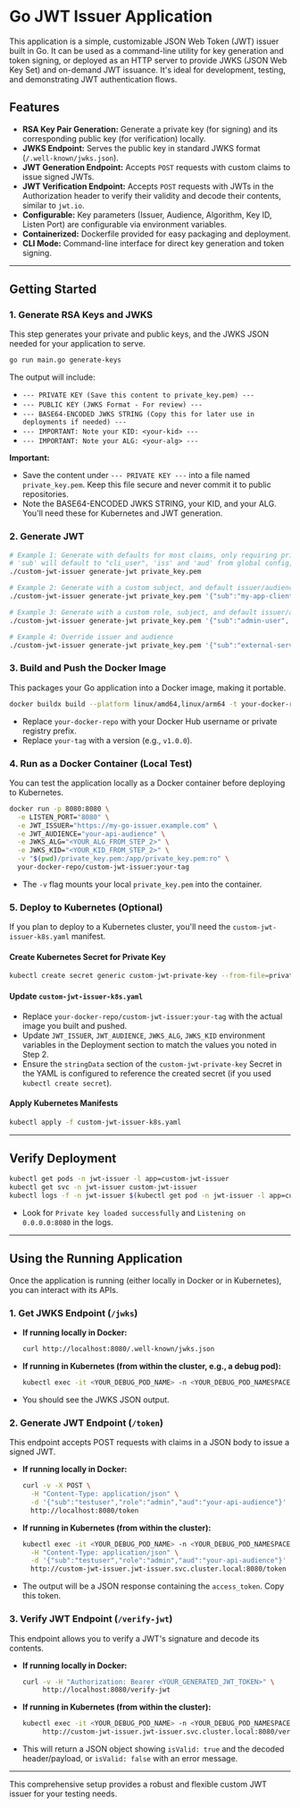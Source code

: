 # Go JWT Issuer Application

This application is a simple, customizable JSON Web Token (JWT) issuer built in Go. It can be used as a command-line utility for key generation and token signing, or deployed as an HTTP server to provide JWKS (JSON Web Key Set) and on-demand JWT issuance. It's ideal for development, testing, and demonstrating JWT authentication flows.

## Features

- **RSA Key Pair Generation:** Generate a private key (for signing) and its corresponding public key (for verification) locally.
- **JWKS Endpoint:** Serves the public key in standard JWKS format (`/.well-known/jwks.json`).
- **JWT Generation Endpoint:** Accepts `POST` requests with custom claims to issue signed JWTs.
- **JWT Verification Endpoint:** Accepts `POST` requests with JWTs in the Authorization header to verify their validity and decode their contents, similar to `jwt.io`.
- **Configurable:** Key parameters (Issuer, Audience, Algorithm, Key ID, Listen Port) are configurable via environment variables.
- **Containerized:** Dockerfile provided for easy packaging and deployment.
- **CLI Mode:** Command-line interface for direct key generation and token signing.

---

## Getting Started

### 1. Generate RSA Keys and JWKS

This step generates your private and public keys, and the JWKS JSON needed for your application to serve.

```sh
go run main.go generate-keys
```

The output will include:
- `--- PRIVATE KEY (Save this content to private_key.pem) ---`
- `--- PUBLIC KEY (JWKS Format - For review) ---`
- `--- BASE64-ENCODED JWKS STRING (Copy this for later use in deployments if needed) ---`
- `--- IMPORTANT: Note your KID: <your-kid> ---`
- `--- IMPORTANT: Note your ALG: <your-alg> ---`

**Important:**
- Save the content under `--- PRIVATE KEY ---` into a file named `private_key.pem`. Keep this file secure and never commit it to public repositories.
- Note the BASE64-ENCODED JWKS STRING, your KID, and your ALG. You'll need these for Kubernetes and JWT generation.

### 2. Generate JWT
```sh
# Example 1: Generate with defaults for most claims, only requiring private key file
# 'sub' will default to "cli_user", 'iss' and 'aud' from global config, etc.
./custom-jwt-issuer generate-jwt private_key.pem

# Example 2: Generate with a custom subject, and default issuer/audience/times
./custom-jwt-issuer generate-jwt private_key.pem '{"sub":"my-app-client"}'

# Example 3: Generate with a custom role, subject, and default issuer/audience/times
./custom-jwt-issuer generate-jwt private_key.pem '{"sub":"admin-user", "role":"admin"}'

# Example 4: Override issuer and audience
./custom-jwt-issuer generate-jwt private_key.pem '{"sub":"external-service", "iss":"https://external.example.com", "aud":["api-scope-1", "api-scope-2"]}'
```

### 3. Build and Push the Docker Image

This packages your Go application into a Docker image, making it portable.

```sh
docker buildx build --platform linux/amd64,linux/arm64 -t your-docker-repo/custom-jwt-issuer:your-tag --push .
```
- Replace `your-docker-repo` with your Docker Hub username or private registry prefix.
- Replace `your-tag` with a version (e.g., `v1.0.0`).

### 4. Run as a Docker Container (Local Test)

You can test the application locally as a Docker container before deploying to Kubernetes.

```sh
docker run -p 8080:8080 \
  -e LISTEN_PORT="8080" \
  -e JWT_ISSUER="https://my-go-issuer.example.com" \
  -e JWT_AUDIENCE="your-api-audience" \
  -e JWKS_ALG="<YOUR_ALG_FROM_STEP_2>" \
  -e JWKS_KID="<YOUR_KID_FROM_STEP_2>" \
  -v "$(pwd)/private_key.pem:/app/private_key.pem:ro" \
  your-docker-repo/custom-jwt-issuer:your-tag
```
- The `-v` flag mounts your local `private_key.pem` into the container.

### 5. Deploy to Kubernetes (Optional)

If you plan to deploy to a Kubernetes cluster, you'll need the `custom-jwt-issuer-k8s.yaml` manifest.

#### Create Kubernetes Secret for Private Key

```sh
kubectl create secret generic custom-jwt-private-key --from-file=private_key.pem=private_key.pem -n jwt-issuer
```

#### Update `custom-jwt-issuer-k8s.yaml`
- Replace `your-docker-repo/custom-jwt-issuer:your-tag` with the actual image you built and pushed.
- Update `JWT_ISSUER`, `JWT_AUDIENCE`, `JWKS_ALG`, `JWKS_KID` environment variables in the Deployment section to match the values you noted in Step 2.
- Ensure the `stringData` section of the `custom-jwt-private-key` Secret in the YAML is configured to reference the created secret (if you used `kubectl create secret`).

#### Apply Kubernetes Manifests

```sh
kubectl apply -f custom-jwt-issuer-k8s.yaml
```

---

## Verify Deployment

```sh
kubectl get pods -n jwt-issuer -l app=custom-jwt-issuer
kubectl get svc -n jwt-issuer custom-jwt-issuer
kubectl logs -f -n jwt-issuer $(kubectl get pod -n jwt-issuer -l app=custom-jwt-issuer -o jsonpath='{.items[0].metadata.name}') -c app
```
- Look for `Private key loaded successfully` and `Listening on 0.0.0.0:8080` in the logs.

---

## Using the Running Application

Once the application is running (either locally in Docker or in Kubernetes), you can interact with its APIs.

### 1. Get JWKS Endpoint (`/jwks`)

- **If running locally in Docker:**
  ```sh
  curl http://localhost:8080/.well-known/jwks.json
  ```
- **If running in Kubernetes (from within the cluster, e.g., a debug pod):**
  ```sh
  kubectl exec -it <YOUR_DEBUG_POD_NAME> -n <YOUR_DEBUG_POD_NAMESPACE> -- curl http://custom-jwt-issuer.jwt-issuer.svc.cluster.local:8080/.well-known/jwks.json
  ```
- You should see the JWKS JSON output.

### 2. Generate JWT Endpoint (`/token`)

This endpoint accepts POST requests with claims in a JSON body to issue a signed JWT.

- **If running locally in Docker:**
  ```sh
  curl -v -X POST \
    -H "Content-Type: application/json" \
    -d '{"sub":"testuser","role":"admin","aud":"your-api-audience"}' \
    http://localhost:8080/token
  ```
- **If running in Kubernetes (from within the cluster):**
  ```sh
  kubectl exec -it <YOUR_DEBUG_POD_NAME> -n <YOUR_DEBUG_POD_NAMESPACE> -- curl -v -X POST \
    -H "Content-Type: application/json" \
    -d '{"sub":"testuser","role":"admin","aud":"your-api-audience"}' \
    http://custom-jwt-issuer.jwt-issuer.svc.cluster.local:8080/token
  ```
- The output will be a JSON response containing the `access_token`. Copy this token.

### 3. Verify JWT Endpoint (`/verify-jwt`)

This endpoint allows you to verify a JWT's signature and decode its contents.

- **If running locally in Docker:**
  ```sh
  curl -v -H "Authorization: Bearer <YOUR_GENERATED_JWT_TOKEN>" \
       http://localhost:8080/verify-jwt
  ```
- **If running in Kubernetes (from within the cluster):**
  ```sh
  kubectl exec -it <YOUR_DEBUG_POD_NAME> -n <YOUR_DEBUG_POD_NAMESPACE> -- curl -v -H "Authorization: Bearer <YOUR_GENERATED_JWT_TOKEN>" \
       http://custom-jwt-issuer.jwt-issuer.svc.cluster.local:8080/verify-jwt
  ```
- This will return a JSON object showing `isValid: true` and the decoded header/payload, or `isValid: false` with an error message.

---

This comprehensive setup provides a robust and flexible custom JWT issuer for your testing needs.

